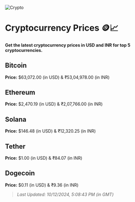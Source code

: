 
![Crypto](https://www.techguide.com.au/wp-content/uploads/2020/11/crypto3.jpeg)

# Cryptocurrency Prices 🪙📈

#### Get the latest cryptocurrency prices in USD and INR for top 5 cryptocurrencies.

## Bitcoin

**Price:** $63,072.00 (in USD) & ₹53,04,978.00 (in INR)

## Ethereum

**Price:** $2,470.19 (in USD) & ₹2,07,766.00 (in INR)

## Solana

**Price:** $146.48 (in USD) & ₹12,320.25 (in INR)

## Tether

**Price:** $1.00 (in USD) & ₹84.07 (in INR)

## Dogecoin

**Price:** $0.11 (in USD) & ₹9.36 (in INR)

> _Last Updated: 10/12/2024, 5:08:43 PM (in GMT)_
